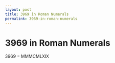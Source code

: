 ```yaml
---
layout: post
title: 3969 in Roman Numerals
permalink: 3969-in-roman-numerals
---
```


# 3969 in Roman Numerals

3969 = MMMCMLXIX
